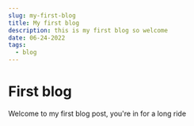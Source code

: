 ```yaml
---
slug: my-first-blog
title: My first blog
description: this is my first blog so welcome 
date: 06-24-2022
tags:
  - blog
---
```


# First blog
Welcome to my first blog post, you're in for a long ride
